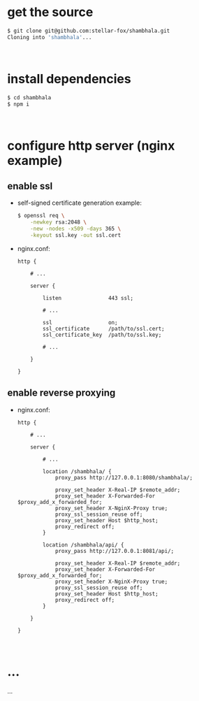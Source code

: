 # get the source

```bash
$ git clone git@github.com:stellar-fox/shambhala.git
Cloning into 'shambhala'...
```

<br/>




# install dependencies

```bash
$ cd shambhala
$ npm i
```

<br />




# configure http server (nginx example)

## enable ssl

* self-signed certificate generation example:

    ```bash
    $ openssl req \
        -newkey rsa:2048 \
        -new -nodes -x509 -days 365 \
        -keyout ssl.key -out ssl.cert
    ```

* nginx.conf:

    ```
    http {

        # ...

        server {

            listen               443 ssl;

            # ...

            ssl                  on;
            ssl_certificate      /path/to/ssl.cert;
            ssl_certificate_key  /path/to/ssl.key;

            # ...

        }

    }
    ```


## enable reverse proxying

* nginx.conf:

    ```
    http {

        # ...

        server {

            # ...

            location /shambhala/ {
                proxy_pass http://127.0.0.1:8080/shambhala/;

                proxy_set_header X-Real-IP $remote_addr;
                proxy_set_header X-Forwarded-For $proxy_add_x_forwarded_for;
                proxy_set_header X-NginX-Proxy true;
                proxy_ssl_session_reuse off;
                proxy_set_header Host $http_host;
                proxy_redirect off;
            }

            location /shambhala/api/ {
                proxy_pass http://127.0.0.1:8081/api/;

                proxy_set_header X-Real-IP $remote_addr;
                proxy_set_header X-Forwarded-For $proxy_add_x_forwarded_for;
                proxy_set_header X-NginX-Proxy true;
                proxy_ssl_session_reuse off;
                proxy_set_header Host $http_host;
                proxy_redirect off;
            }

        }

    }
    ```

<br />




# ...

...
